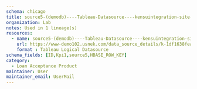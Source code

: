 ```yaml
---
schema: chicago
title: source5-(demodb)----Tableau-Datasource----kensuintegration-site----test-mysql-33
organization: Lab
notes: Used in 1 lineage(s)
resources:
  - name: source5-(demodb)----Tableau-Datasource----kensuintegration-site----test-mysql-33 
    url: https://www-demo102.usnek.com/data_source_details/k-1df1638fea69dfda048e66e76bf0e0c52d1f837d5349e0afae8823b35954e01f 
    format : Tableau Logical Datasource
schema_fields: [ID,Kpi1,source5,HBASE_ROW_KEY]
category:
  - Loan Acceptance Product
maintainer: User
maintainer_email: UserMail
---
```

